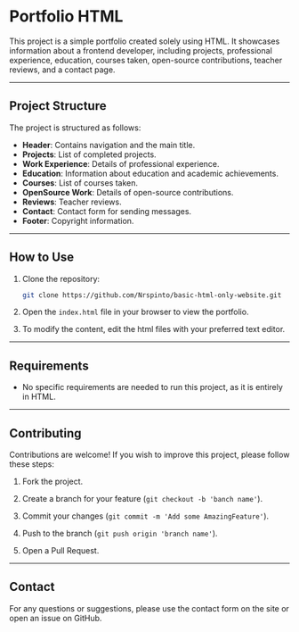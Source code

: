 # Portfolio HTML

This project is a simple portfolio created solely using HTML. It showcases information about a frontend developer, including projects, professional experience, education, courses taken, open-source contributions, teacher reviews, and a contact page.

---

## Project Structure

The project is structured as follows:

- **Header**: Contains navigation and the main title.
- **Projects**: List of completed projects.
- **Work Experience**: Details of professional experience.
- **Education**: Information about education and academic achievements.
- **Courses**: List of courses taken.
- **OpenSource Work**: Details of open-source contributions.
- **Reviews**: Teacher reviews.
- **Contact**: Contact form for sending messages.
- **Footer**: Copyright information.

---

## How to Use

1. Clone the repository:
   ```bash
   git clone https://github.com/Nrspinto/basic-html-only-website.git
2. Open the ``index.html`` file in your browser to view the portfolio.

3. To modify the content, edit the html files with your preferred text editor.

---
## Requirements
- No specific requirements are needed to run this project, as it is entirely in HTML.
---
## Contributing
Contributions are welcome! If you wish to improve this project, please follow these steps:

1. Fork the project.

2. Create a branch for your feature (``git checkout -b 'banch name'``).

3. Commit your changes (``git commit -m 'Add some AmazingFeature'``).

4. Push to the branch (``git push origin 'branch name'``).

5. Open a Pull Request.
---
## Contact
For any questions or suggestions, please use the contact form on the site or open an issue on GitHub.